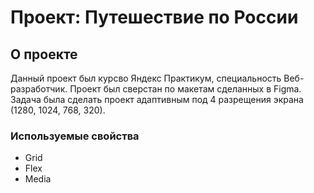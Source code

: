 # Проект: Путешествие по России

## О проекте

Данный проект был курсво Яндекс Практикум, специальность Веб-разработчик.
Проект был сверстан по макетам сделанных в Figma.
Задача была сделать проект адаптивным под 4 разрещения экрана (1280, 1024, 768, 320).

### Используемые свойства

* Grid
* Flex
* Media
